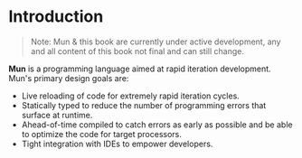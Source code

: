 # Introduction

> Note: Mun & this book are currently under active development, any and all
> content of this book not final and can still change.

**Mun** is a programming language aimed at rapid iteration development. Mun's
primary design goals are:

- Live reloading of code for extremely rapid iteration cycles.
- Statically typed to reduce the number of programming errors that surface
  at runtime.
- Ahead-of-time compiled to catch errors as early as possible and be able to
  optimize the code for target processors.
- Tight integration with IDEs to empower developers.